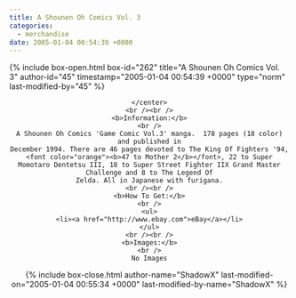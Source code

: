 ```yaml
---
title: A Shounen Oh Comics Vol. 3
categories:
  - merchandise
date: 2005-01-04 00:54:39 +0000
---
```

{% include box-open.html box-id="262" title="A Shounen Oh Comics Vol. 3" author-id="45" timestamp="2005-01-04 00:54:39 +0000" type="norm" last-modified-by="45" %}
	<center>
	
	</center>
	<br /><br />
	<b>Information:</b>
	<br />
	A Shounen Oh Comics 'Game Comic Vol.3' manga.  178 pages (18 color) and published in
	December 1994. There are 46 pages devoted to The King Of Fighters '94, <font color="orange"><b>47 to Mother 2</b></font>, 22 to Super
	Momotaro Dentetsu III, 18 to Super Street Fighter IIX Grand Master Challenge and 8 to The Legend Of
	Zelda. All in Japanese with furigana.
	<br /><br />
	<b>How To Get:</b>
	<br />
	<ul>
	<li><a href="http://www.ebay.com">eBay</a></li>
	</ul>
	<br /><br />
	<b>Images:</b>
	<br />
	No Images
{% include box-close.html author-name="ShadowX" last-modified-on="2005-01-04 00:55:34 +0000" last-modified-by-name="ShadowX" %}
